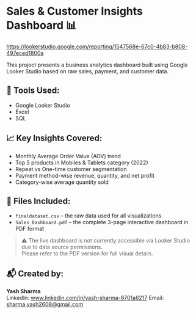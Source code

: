 # Sales & Customer Insights Dashboard 📊
https://lookerstudio.google.com/reporting/1547568e-67c0-4b83-b808-497eced1800a

This project presents a business analytics dashboard built using Google Looker Studio based on raw sales, payment, and customer data.

## 🔧 Tools Used:
- Google Looker Studio
- Excel
- SQL

## 📈 Key Insights Covered:
- Monthly Average Order Value (AOV) trend
- Top 5 products in Mobiles & Tablets category (2022)
- Repeat vs One-time customer segmentation
- Payment method-wise revenue, quantity, and net profit
- Category-wise average quantity sold

## 📁 Files Included:
- `finaldataset.csv` – the raw data used for all visualizations
- `Sales_Dashboard.pdf` – the complete 3-page interactive dashboard in PDF format

> ⚠️ The live dashboard is not currently accessible via Looker Studio due to data source permissions.  
> Please refer to the PDF version for full visual details.

## 📬 Created by:
**Yash Sharma**  
LinkedIn: www.linkedin.com/in/yash-sharma-8701a6217
Email: sharma.yash2608@gmail.com
